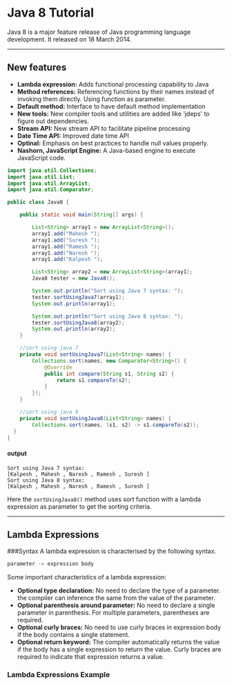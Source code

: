 # Java 8 Tutorial

Java 8 is a major feature release of Java programming language development. It released on 18 March 2014. 

-------

## New features
* **Lambda expression:** Adds functional processing capability to Java
* **Method references:** Referencing functions by their names instead of invoking them directly. Using function as parameter.
* **Default method:** Interface to have default method implementation
* **New tools:** New compiler tools and utilities are added like 'jdeps' to figure out dependencies.
* **Stream API:** New stream API to facilitate pipeline processing
* **Date Time API:** Improved date time API
* **Optinal:** Emphasis on best practices to handle null values properly.
* **Nashorn, JavaScript Engine:** A Java-based engine to execute JavaScript code. 

```java 
import java.util.Collections;
import java.util.List;
import java.util.ArrayList;
import java.util.Comparator;

public class Java8 {

    public static void main(String[] args) {

        List<String> array1 = new ArrayList<String>();
        array1.add("Mahesh ");
        array1.add("Suresh ");
        array1.add("Ramesh ");
        array1.add("Naresh ");
        array1.add("Kalpesh ");

        List<String> array2 = new ArrayList<String>(array1);
        Java8 tester = new Java8();

        System.out.println("Sort using Java 7 syntax: ");
        tester.sortUsingJava7(array1);
        System.out.println(array1);

        System.out.println("Sort using Java 8 syntax: ");
        tester.sortUsingJava8(array2);
        System.out.println(array2);
    }

    //sort using java 7
    private void sortUsingJava7(List<String> names) {
        Collections.sort(names, new Comparator<String>() {
            @Override
            public int compare(String s1, String s2) {
                return s1.compareTo(s2);
            }
        });
    }

    //sort using java 8
    private void sortUsingJava8(List<String> names) {
        Collections.sort(names, (s1, s2) -> s1.compareTo(s2));
  }
}
```

#### output
```
Sort using Java 7 syntax: 
[Kalpesh , Mahesh , Naresh , Ramesh , Suresh ]
Sort using Java 8 syntax: 
[Kalpesh , Mahesh , Naresh , Ramesh , Suresh ]
```

Here the `sortUsingJava8()` method uses sort function with a lambda expression as parameter to get the sorting criteria.

-------
## Lambda Expressions

###Syntax
A lambda expression is characterised by the following syntax.
```java
parameter -> expression body
```
Some important characteristics of a lambda expression:
* **Optional type declaration:** No need to declare the type of a parameter. the compiler can inference the same from the value of the parameter.
* **Optional parenthesis around parameter:**  No need to declare a single parameter in parenthesis. For multiple parameters, parentheses are required. 
* **Optional curly braces:** No need to use curly braces in expression body if the body contains a single statement.
* **Optional return keyword:** The compiler automatically returns the value if the body has a single expression to return the value. Curly braces are required to indicate that expression returns a value. 

### Lambda Expressions Example
